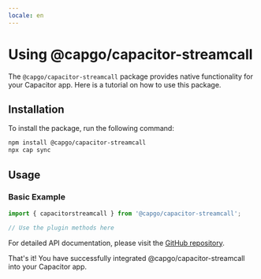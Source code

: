 ```yaml
---
locale: en
---
```

# Using @capgo/capacitor-streamcall

The `@capgo/capacitor-streamcall` package provides native functionality for your Capacitor app. Here is a tutorial on how to use this package.

## Installation

To install the package, run the following command:

```bash
npm install @capgo/capacitor-streamcall
npx cap sync
```

## Usage

### Basic Example

```typescript
import { capacitorstreamcall } from '@capgo/capacitor-streamcall';

// Use the plugin methods here
```

For detailed API documentation, please visit the [GitHub repository](https://github.com/Cap-go/capacitor-streamcall).

That's it! You have successfully integrated @capgo/capacitor-streamcall into your Capacitor app.
